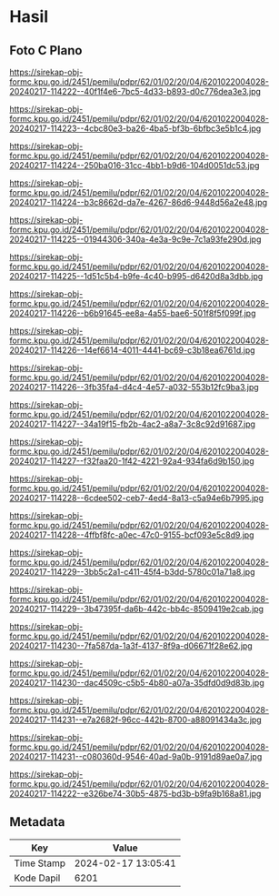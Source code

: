 # Hasil

## Foto C Plano

https://sirekap-obj-formc.kpu.go.id/2451/pemilu/pdpr/62/01/02/20/04/6201022004028-20240217-114222--40f1f4e6-7bc5-4d33-b893-d0c776dea3e3.jpg

https://sirekap-obj-formc.kpu.go.id/2451/pemilu/pdpr/62/01/02/20/04/6201022004028-20240217-114223--4cbc80e3-ba26-4ba5-bf3b-6bfbc3e5b1c4.jpg

https://sirekap-obj-formc.kpu.go.id/2451/pemilu/pdpr/62/01/02/20/04/6201022004028-20240217-114224--250ba016-31cc-4bb1-b9d6-104d0051dc53.jpg

https://sirekap-obj-formc.kpu.go.id/2451/pemilu/pdpr/62/01/02/20/04/6201022004028-20240217-114224--b3c8662d-da7e-4267-86d6-9448d56a2e48.jpg

https://sirekap-obj-formc.kpu.go.id/2451/pemilu/pdpr/62/01/02/20/04/6201022004028-20240217-114225--01944306-340a-4e3a-9c9e-7c1a93fe290d.jpg

https://sirekap-obj-formc.kpu.go.id/2451/pemilu/pdpr/62/01/02/20/04/6201022004028-20240217-114225--1d51c5b4-b9fe-4c40-b995-d6420d8a3dbb.jpg

https://sirekap-obj-formc.kpu.go.id/2451/pemilu/pdpr/62/01/02/20/04/6201022004028-20240217-114226--b6b91645-ee8a-4a55-bae6-501f8f5f099f.jpg

https://sirekap-obj-formc.kpu.go.id/2451/pemilu/pdpr/62/01/02/20/04/6201022004028-20240217-114226--14ef6614-4011-4441-bc69-c3b18ea6761d.jpg

https://sirekap-obj-formc.kpu.go.id/2451/pemilu/pdpr/62/01/02/20/04/6201022004028-20240217-114226--3fb35fa4-d4c4-4e57-a032-553b12fc9ba3.jpg

https://sirekap-obj-formc.kpu.go.id/2451/pemilu/pdpr/62/01/02/20/04/6201022004028-20240217-114227--34a19f15-fb2b-4ac2-a8a7-3c8c92d91687.jpg

https://sirekap-obj-formc.kpu.go.id/2451/pemilu/pdpr/62/01/02/20/04/6201022004028-20240217-114227--f32faa20-1f42-4221-92a4-934fa6d9b150.jpg

https://sirekap-obj-formc.kpu.go.id/2451/pemilu/pdpr/62/01/02/20/04/6201022004028-20240217-114228--6cdee502-ceb7-4ed4-8a13-c5a94e6b7995.jpg

https://sirekap-obj-formc.kpu.go.id/2451/pemilu/pdpr/62/01/02/20/04/6201022004028-20240217-114228--4ffbf8fc-a0ec-47c0-9155-bcf093e5c8d9.jpg

https://sirekap-obj-formc.kpu.go.id/2451/pemilu/pdpr/62/01/02/20/04/6201022004028-20240217-114229--3bb5c2a1-c411-45f4-b3dd-5780c01a71a8.jpg

https://sirekap-obj-formc.kpu.go.id/2451/pemilu/pdpr/62/01/02/20/04/6201022004028-20240217-114229--3b47395f-da6b-442c-bb4c-8509419e2cab.jpg

https://sirekap-obj-formc.kpu.go.id/2451/pemilu/pdpr/62/01/02/20/04/6201022004028-20240217-114230--7fa587da-1a3f-4137-8f9a-d06671f28e62.jpg

https://sirekap-obj-formc.kpu.go.id/2451/pemilu/pdpr/62/01/02/20/04/6201022004028-20240217-114230--dac4509c-c5b5-4b80-a07a-35dfd0d9d83b.jpg

https://sirekap-obj-formc.kpu.go.id/2451/pemilu/pdpr/62/01/02/20/04/6201022004028-20240217-114231--e7a2682f-96cc-442b-8700-a88091434a3c.jpg

https://sirekap-obj-formc.kpu.go.id/2451/pemilu/pdpr/62/01/02/20/04/6201022004028-20240217-114231--c080360d-9546-40ad-9a0b-9191d89ae0a7.jpg

https://sirekap-obj-formc.kpu.go.id/2451/pemilu/pdpr/62/01/02/20/04/6201022004028-20240217-114222--e326be74-30b5-4875-bd3b-b9fa9b168a81.jpg


## Metadata

| Key        | Value               |
| ---------- | ------------------- |
| Time Stamp | 2024-02-17 13:05:41 |
| Kode Dapil | 6201                |



